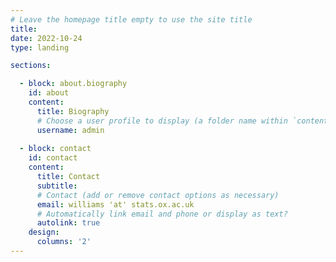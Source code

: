 ```yaml
---
# Leave the homepage title empty to use the site title
title:
date: 2022-10-24
type: landing

sections:

  - block: about.biography
    id: about
    content:
      title: Biography
      # Choose a user profile to display (a folder name within `content/authors/`)
      username: admin
 
  - block: contact
    id: contact
    content:
      title: Contact
      subtitle:
      # Contact (add or remove contact options as necessary)
      email: williams 'at' stats.ox.ac.uk
      # Automatically link email and phone or display as text?
      autolink: true
    design:
      columns: '2'
---
```

